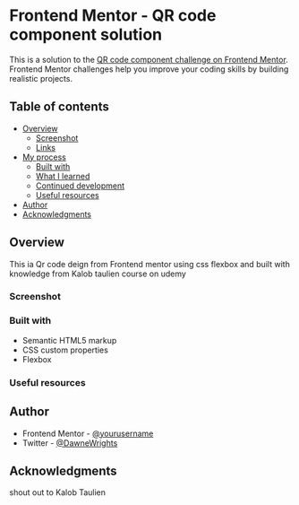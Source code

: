 # Frontend Mentor - QR code component solution

This is a solution to the [QR code component challenge on Frontend Mentor](https://www.frontendmentor.io/challenges/qr-code-component-iux_sIO_H). Frontend Mentor challenges help you improve your coding skills by building realistic projects. 

## Table of contents

- [Overview](#overview)
  - [Screenshot](#screenshot)
  - [Links](#links)
- [My process](#my-process)
  - [Built with](#built-with)
  - [What I learned](#what-i-learned)
  - [Continued development](#continued-development)
  - [Useful resources](#useful-resources)
- [Author](#author)
- [Acknowledgments](#acknowledgments)



## Overview
This ia Qr code deign from Frontend mentor using css flexbox and built with knowledge from Kalob taulien course on udemy
### Screenshot

### Built with

- Semantic HTML5 markup
- CSS custom properties
- Flexbox

### Useful resources



## Author

- Frontend Mentor - [@yourusername](https://www.frontendmentor.io/profile/Xaramson)
- Twitter - [@DawneWrights](https://www.twitter.com/DawneWrights)


## Acknowledgments
shout out to Kalob Taulien



